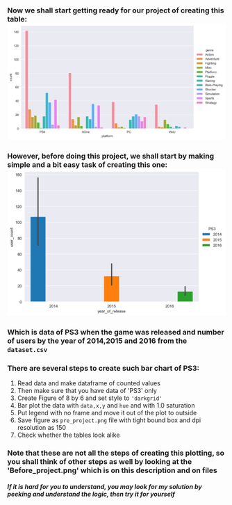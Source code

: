 





### Now we shall start getting ready for our project of creating this table: ![](project.png)

### However, before doing this project, we shall start by making simple and a bit easy task of creating this one:![](Before_project.png)

### Which is data of PS3 when the game was released and number of users by the year of 2014,2015 and 2016 from the `dataset.csv`
### There are several steps to create such bar chart of PS3:
1. Read data and make dataframe of counted values
2. Then make sure that you have data of 'PS3' only
3. Create Figure of 8 by 6 and set style to `'darkgrid'`
4. Bar plot the data with `data,x,y` and `hue` and with 1.0 saturation
5. Put legend with no frame and move it out of the plot to outside
6. Save figure as `pre_project.png` file with tight bound box and dpi resolution as 150
7. Check whether the tables look alike

### Note that these are not all the steps of creating this plotting, so you shall think of other steps as well by looking at the 'Before_project.png' which is on this description and on files
##### If it is hard for you to understand, you may look for my solution by peeking and understand the logic, then try it for yourself